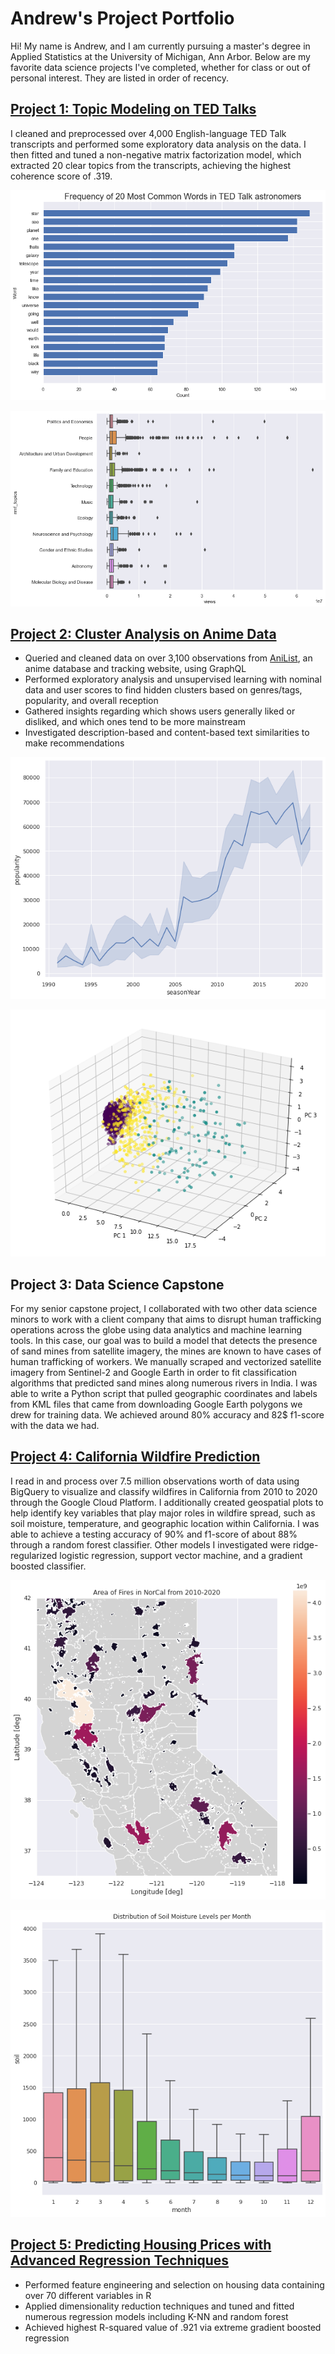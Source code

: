 # Andrew's Project Portfolio

Hi! My name is Andrew, and I am currently pursuing a master's degree in Applied Statistics at the University of Michigan, Ann Arbor. Below are my favorite data science projects I've completed, whether for class or out of personal interest. They are listed in order of recency. 

## [Project 1: Topic Modeling on TED Talks](https://github.com/ngandr/TED_Talks_NLP)

I cleaned and preprocessed over 4,000 English-language TED Talk transcripts and performed some exploratory data analysis on the data. I then fitted and tuned a non-negative matrix factorization model, which extracted 20 clear topics from the transcripts, achieving the highest coherence score of .319. 

![](/images/astronomer_words.png)

![](/images/topics_boxplot.png)

## [Project 2: Cluster Analysis on Anime Data](https://github.com/ngandr/anime_proj)

+ Queried and cleaned data on over 3,100 observations from [AniList](https://anilist.co/), an anime database and tracking website, using GraphQL
+ Performed exploratory analysis and unsupervised learning with nominal data and user scores to find hidden clusters based on genres/tags, popularity, and overall reception
+ Gathered insights regarding which shows users generally liked or disliked, and which ones tend to be more mainstream
+ Investigated description-based and content-based text similarities to make recommendations

![](/images/eda_popularity.png)

![](/images/user_data_clusters.png)

## Project 3: Data Science Capstone

For my senior capstone project, I collaborated with two other data science minors to work with a client company that aims to disrupt human trafficking operations across the globe using data analytics and machine learning tools. In this case, our goal was to build a model that detects the presence of sand mines from satellite imagery, the mines are known to have cases of human trafficking of workers. We manually scraped and vectorized satellite imagery from Sentinel-2 and Google Earth in order to fit classification algorithms that predicted sand mines along numerous rivers in India. I was able to write a Python script that pulled geographic coordinates and labels from KML files that came from downloading Google Earth polygons we drew for training data. We achieved around 80% accuracy and 82$ f1-score with the data we had.

## [Project 4: California Wildfire Prediction](https://github.com/ngandr/Wildfires)

I read in and process over 7.5 million observations worth of data using BigQuery to visualize and classify wildfires in California from 2010 to 2020 through the Google Cloud Platform. I additionally created geospatial plots to help identify key variables that play major roles in wildfire spread, such as soil moisture, temperature, and geographic location within California. I was able to achieve a testing accuracy of 90% and f1-score of about 88% through a random forest classifier. Other models I investigated were ridge-regularized logistic regression, support vector machine, and a gradient boosted classifier.

![](/images/ca_wildfires.png)

![](/images/soil_moisture.png)

## [Project 5: Predicting Housing Prices with Advanced Regression Techniques](https://github.com/ngandr/Housing-Regression-Analysis)

+ Performed feature engineering and selection on housing data containing over 70 different variables in R
+ Applied dimensionality reduction techniques and tuned and fitted numerous regression models including K-NN and random forest
+ Achieved highest R-squared value of .921 via extreme gradient boosted regression
        
